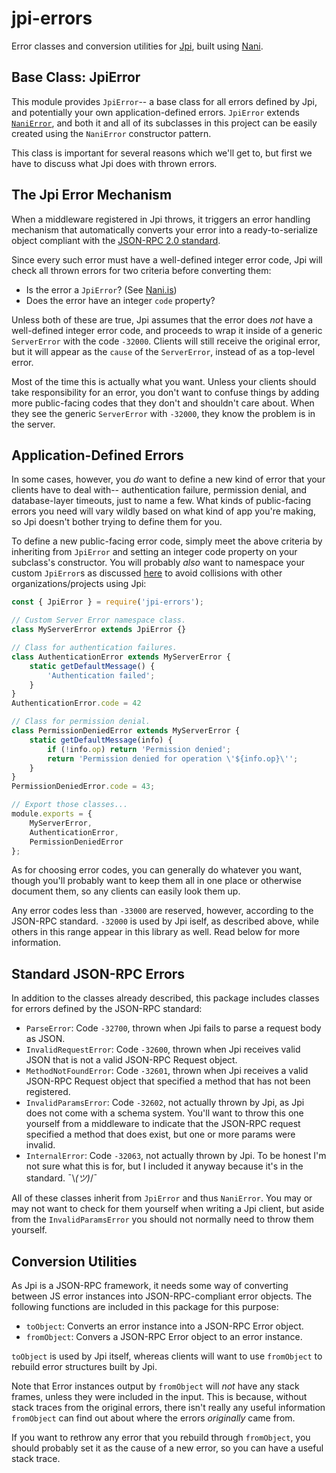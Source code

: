# jpi-errors
Error classes and conversion utilities for
[Jpi](https://www.npmjs.com/package/jpi), built using
[Nani](https://www.npmjs.com/package/nani).

## Base Class: JpiError
This module provides `JpiError`-- a base class for all errors defined by Jpi,
and potentially your own application-defined errors. `JpiError` extends
[`NaniError`](https://sripberger.github.io/nani/#nanierror), and both it and all
of its subclasses in this project can be easily created using the `NaniError`
constructor pattern.

This class is important for several reasons which we'll get to, but first we
have to discuss what Jpi does with thrown errors.


## The Jpi Error Mechanism
When a middleware registered in Jpi throws, it triggers an error handling
mechanism that automatically converts your error into a ready-to-serialize
object compliant with the
[JSON-RPC 2.0 standard](https://www.jsonrpc.org/specification).

Since every such error must have a well-defined integer error code, Jpi will
check all thrown errors for two criteria before converting them:

- Is the error a `JpiError`? (See
  [Nani.is](https://sripberger.github.io/nani/#is))
- Does the error have an integer `code` property?

Unless both of these are true, Jpi assumes that the error does *not* have a
well-defined integer error code, and proceeds to wrap it inside of a generic
`ServerError` with the code `-32000`. Clients will still receive the original
error, but it will appear as the `cause` of the `ServerError`, instead of as
a top-level error.

Most of the time this is actually what you want. Unless your clients should take
responsibility for an error, you don't want to confuse things by adding more
public-facing codes that they don't and shouldn't care about.  When they see
the generic `ServerError` with `-32000`, they know the problem is in the server.


## Application-Defined Errors
In some cases, however, you *do* want to define a new kind of error that your
clients have to deal with-- authentication failure, permission denial, and
database-layer timeouts, just to name a few. What kinds of public-facing errors
you need will vary wildly based on what kind of app you're making, so Jpi
doesn't bother trying to define them for you.

To define a new public-facing error code, simply meet the above criteria by
inheriting from `JpiError` and setting an integer code property on your
subclass's constructor. You will probably *also* want to namespace your custom
`JpiError`s as discussed
[here](https://www.npmjs.com/package/nani#namespacing-your-errors) to avoid
collisions with other organizations/projects using Jpi:

```js
const { JpiError } = require('jpi-errors');

// Custom Server Error namespace class.
class MyServerError extends JpiError {}

// Class for authentication failures.
class AuthenticationError extends MyServerError {
	static getDefaultMessage() {
		'Authentication failed';
	}
}
AuthenticationError.code = 42

// Class for permission denial.
class PermissionDeniedError extends MyServerError {
	static getDefaultMessage(info) {
		if (!info.op) return 'Permission denied';
		return 'Permission denied for operation \'${info.op}\'';
	}
}
PermissionDeniedError.code = 43;

// Export those classes...
module.exports = {
	MyServerError,
	AuthenticationError,
	PermissionDeniedError
};
```

As for choosing error codes, you can generally do whatever you want, though
you'll probably want to keep them all in one place or otherwise document them,
so any clients can easily look them up.

Any error codes less than `-33000` are reserved, however, according to the
JSON-RPC standard. `-32000` is used by Jpi iself, as described above, while
others in this range appear in this library as well. Read below for more
information.


## Standard JSON-RPC Errors
In addition to the classes already described, this package includes classes
for errors defined by the JSON-RPC standard:

- `ParseError`: Code `-32700`, thrown when Jpi fails to parse a request body as
  JSON.
- `InvalidRequestError`: Code `-32600`, thrown when Jpi receives valid JSON that
  is not a valid JSON-RPC Request object.
- `MethodNotFoundError`: Code `-32601`, thrown when Jpi receives a valid
  JSON-RPC Request object that specified a method that has not been registered.
- `InvalidParamsError`: Code `-32602`, not actually thrown by Jpi, as Jpi does
  not come with a schema system. You'll want to throw this one yourself from a
  middleware to indicate that the JSON-RPC request specified a method that does
  exist, but one or more params were invalid.
- `InternalError`: Code `-32063`, not actually thrown by Jpi. To be honest I'm
  not sure what this is for, but I included it anyway because it's in the
  standard.  ¯\\_(ツ)_/¯

All of these classes inherit from `JpiError` and thus `NaniError`. You may or
may not want to check for them yourself when writing a Jpi client, but
aside from the `InvalidParamsError` you should not normally need to throw them
yourself.

## Conversion Utilities
As Jpi is a JSON-RPC framework, it needs some way of converting between JS error
instances into JSON-RPC-compliant error objects. The following functions are
included in this package for this purpose:

- `toObject`: Converts an error instance into a JSON-RPC Error object.
- `fromObject`: Convers a JSON-RPC Error object to an error instance.

`toObject` is used by Jpi itself, whereas clients will want to use `fromObject`
to rebuild error structures built by Jpi.

Note that Error instances output by `fromObject` will *not* have any stack
frames, unless they were included in the input. This is because, without stack
traces from the original errors, there isn't really any useful information
`fromObject` can find out about where the errors *originally* came from.

If you want to rethrow any error that you rebuild through `fromObject`, you
should probably set it as the cause of a new error, so you can have a useful
stack trace.
